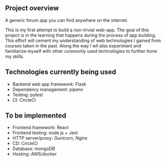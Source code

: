 ## Project overview
A generic forum app you can find anywhere on the internet.

This is my first attempt to build a non-trivial web-app.
The goal of this project is in the learning that happens during the process of app building. This effort will cement my understanding of web technologies I gained from courses taken in the past. Along the way I wll also experiment and familiarize myself with other commonly used technologies to further hone my skills.

## Technologies currently being used
- Backend web app framework: Flask
- Dependency management: pipenv
- Testing: pytest
- CI: CircleCI

## To be implemented
- Frontend framework: React
- Frontend testing: node.js + Jest
- HTTP server/proxy: Gunicorn, Nginx
- CD: CircleCI
- Database: mongoDB
- Hosting: AWS/docker
